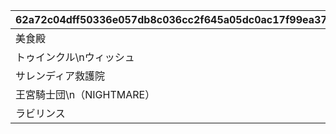 |62a72c04dff50336e057db8c036cc2f645a05dc0ac17f99ea37b721a51e466da|9e2eddc9b1f7f2dd29d54b904a224381203e92de55ac7342eae182c1528ad735|b75a9fadfa0ebd4bef4f3bb51d23bf0e66a4ea559932f66f5d401c822e360f5c|feb101048645e44c940cf233b007ba8f4e26b807c594b0a47d13da3f28857b86|39ae6b06bcfbef4655d9887257884281c85359c326ec7c6a6a42909285559321|
| --- | --- | --- | --- | --- |
|美食殿|50001|1|105801|1|
|トゥインクル\nウィッシュ|50002|2|100101|2|
|サレンディア救護院|50003|3|102801|7|
|王宮騎士団\n（NIGHTMARE）|50004|4|104701|11|
|ラビリンス|50005|5|106801|15|